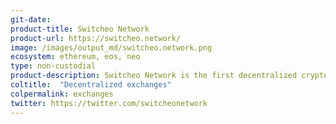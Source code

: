 ```yaml
---
git-date: 
product-title: Switcheo Network
product-url: https://switcheo.network/
image: /images/output_md/switcheo.network.png
ecosystem: ethereum, eos, neo
type: non-custodial
product-description: Switcheo Network is the first decentralized cryptocurrency exchange on the NEO blockchain allows cross-chain swapping and trading of EOS, Ethereum and NEO tokens.
coltitle:  "Decentralized exchanges"
colpermalink: exchanges
twitter: https://twitter.com/switcheonetwork
---
```

